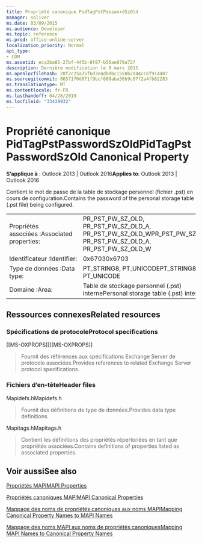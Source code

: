 ```yaml
---
title: Propriété canonique PidTagPstPasswordSzOld
manager: soliver
ms.date: 03/09/2015
ms.audience: Developer
ms.topic: reference
ms.prod: office-online-server
localization_priority: Normal
api_type:
- COM
ms.assetid: eca2ba85-27bf-445b-8f87-b56ae879a72f
description: Dernière modification le 9 mars 2015
ms.openlocfilehash: 20f2c25a75f6d3e4db0bc1550b2d44cc6f914407
ms.sourcegitcommit: 8657170d071f9bcf680aba50b9c07f2a4fb82283
ms.translationtype: MT
ms.contentlocale: fr-FR
ms.lasthandoff: 04/28/2019
ms.locfileid: "33439932"
---
```

# <a name="pidtagpstpasswordszold-canonical-property"></a><span data-ttu-id="f72ef-103">Propriété canonique PidTagPstPasswordSzOld</span><span class="sxs-lookup"><span data-stu-id="f72ef-103">PidTagPstPasswordSzOld Canonical Property</span></span>

  
  
<span data-ttu-id="f72ef-104">**S’applique à** : Outlook 2013 | Outlook 2016</span><span class="sxs-lookup"><span data-stu-id="f72ef-104">**Applies to**: Outlook 2013 | Outlook 2016</span></span> 
  
<span data-ttu-id="f72ef-105">Contient le mot de passe de la table de stockage personnel (fichier .pst) en cours de configuration.</span><span class="sxs-lookup"><span data-stu-id="f72ef-105">Contains the password of the personal storage table (.pst file) being configured.</span></span>
  
|||
|:-----|:-----|
|<span data-ttu-id="f72ef-106">Propriétés associées :</span><span class="sxs-lookup"><span data-stu-id="f72ef-106">Associated properties:</span></span>  <br/> |<span data-ttu-id="f72ef-107">PR_PST_PW_SZ_OLD, PR_PST_PW_SZ_OLD_A, PR_PST_PW_SZ_OLD_W</span><span class="sxs-lookup"><span data-stu-id="f72ef-107">PR_PST_PW_SZ_OLD, PR_PST_PW_SZ_OLD_A, PR_PST_PW_SZ_OLD_W</span></span>  <br/> |
|<span data-ttu-id="f72ef-108">Identificateur :</span><span class="sxs-lookup"><span data-stu-id="f72ef-108">Identifier:</span></span>  <br/> |<span data-ttu-id="f72ef-109">0x6703</span><span class="sxs-lookup"><span data-stu-id="f72ef-109">0x6703</span></span>  <br/> |
|<span data-ttu-id="f72ef-110">Type de données :</span><span class="sxs-lookup"><span data-stu-id="f72ef-110">Data type:</span></span>  <br/> |<span data-ttu-id="f72ef-111">PT_STRING8, PT_UNICODE</span><span class="sxs-lookup"><span data-stu-id="f72ef-111">PT_STRING8, PT_UNICODE</span></span>  <br/> |
|<span data-ttu-id="f72ef-112">Domaine :</span><span class="sxs-lookup"><span data-stu-id="f72ef-112">Area:</span></span>  <br/> |<span data-ttu-id="f72ef-113">Table de stockage personnel (.pst) interne</span><span class="sxs-lookup"><span data-stu-id="f72ef-113">Personal storage table (.pst) internal</span></span>  <br/> |
   
## <a name="related-resources"></a><span data-ttu-id="f72ef-114">Ressources connexes</span><span class="sxs-lookup"><span data-stu-id="f72ef-114">Related resources</span></span>

### <a name="protocol-specifications"></a><span data-ttu-id="f72ef-115">Spécifications de protocole</span><span class="sxs-lookup"><span data-stu-id="f72ef-115">Protocol specifications</span></span>

<span data-ttu-id="f72ef-116">[[MS-OXPROPS]]</span><span class="sxs-lookup"><span data-stu-id="f72ef-116">[[MS-OXPROPS]]</span></span> 
  
> <span data-ttu-id="f72ef-117">Fournit des références aux spécifications Exchange Server de protocole associées.</span><span class="sxs-lookup"><span data-stu-id="f72ef-117">Provides references to related Exchange Server protocol specifications.</span></span>
    
### <a name="header-files"></a><span data-ttu-id="f72ef-118">Fichiers d’en-tête</span><span class="sxs-lookup"><span data-stu-id="f72ef-118">Header files</span></span>

<span data-ttu-id="f72ef-119">Mapidefs.h</span><span class="sxs-lookup"><span data-stu-id="f72ef-119">Mapidefs.h</span></span>
  
> <span data-ttu-id="f72ef-120">Fournit des définitions de type de données.</span><span class="sxs-lookup"><span data-stu-id="f72ef-120">Provides data type definitions.</span></span>
    
<span data-ttu-id="f72ef-121">Mapitags.h</span><span class="sxs-lookup"><span data-stu-id="f72ef-121">Mapitags.h</span></span>
  
> <span data-ttu-id="f72ef-122">Contient les définitions des propriétés répertoriées en tant que propriétés associées.</span><span class="sxs-lookup"><span data-stu-id="f72ef-122">Contains definitions of properties listed as associated properties.</span></span>
    
## <a name="see-also"></a><span data-ttu-id="f72ef-123">Voir aussi</span><span class="sxs-lookup"><span data-stu-id="f72ef-123">See also</span></span>



[<span data-ttu-id="f72ef-124">Propriétés MAPI</span><span class="sxs-lookup"><span data-stu-id="f72ef-124">MAPI Properties</span></span>](mapi-properties.md)
  
[<span data-ttu-id="f72ef-125">Propriétés canoniques MAPI</span><span class="sxs-lookup"><span data-stu-id="f72ef-125">MAPI Canonical Properties</span></span>](mapi-canonical-properties.md)
  
[<span data-ttu-id="f72ef-126">Mappage des noms de propriétés canoniques aux noms MAPI</span><span class="sxs-lookup"><span data-stu-id="f72ef-126">Mapping Canonical Property Names to MAPI Names</span></span>](mapping-canonical-property-names-to-mapi-names.md)
  
[<span data-ttu-id="f72ef-127">Mappage des noms MAPI aux noms de propriétés canoniques</span><span class="sxs-lookup"><span data-stu-id="f72ef-127">Mapping MAPI Names to Canonical Property Names</span></span>](mapping-mapi-names-to-canonical-property-names.md)

